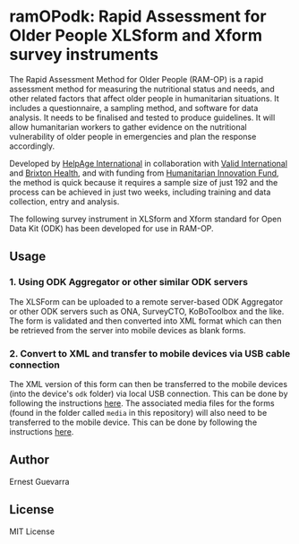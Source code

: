 # ramOPodk: Rapid Assessment for Older People XLSform and Xform survey instruments

The Rapid Assessment Method for Older People (RAM-OP) is a rapid assessment method for measuring the nutritional status and needs, and other related factors that affect older people in humanitarian situations. It includes a questionnaire, a sampling method, and software for data analysis. It needs to be finalised and tested to produce guidelines. It will allow humanitarian workers to gather evidence on the nutritional vulnerability of older people in emergencies and plan the response accordingly.

Developed by [HelpAge International](www.helpage.org) in collaboration with [Valid International](http://www.validinternational.org) and [Brixton Health](http://www.brixtonhealth.com), and with funding from [Humanitarian Innovation Fund](http://www.elrha.org/hif/home/), the method is quick because it requires a sample size of just 192 and the process can be achieved in just two weeks, including training and data collection, entry and analysis.

The following survey instrument in XLSform and Xform standard for Open Data Kit (ODK) has been developed for use in RAM-OP.

## Usage

### 1. Using ODK Aggregator or other similar ODK servers
The XLSForm can be uploaded to a remote server-based ODK Aggregator or other ODK servers such as ONA, SurveyCTO, KoBoToolbox and the like. The form is validated and then converted into XML format which can then be retrieved from the server into mobile devices as blank forms.

### 2. Convert to XML and transfer to mobile devices via USB cable connection
The XML version of this form can then be transferred to the mobile devices (into the device's `odk` folder) via local USB connection. This can be done by following the instructions [here](https://docs.opendatakit.org/collect-forms/#loading-forms-directly). The associated media files for the forms (found in the folder called `media` in this repository) will also need to be transferred to the mobile device. This can be done by following the instructions [here](https://docs.opendatakit.org/collect-forms/#loading-form-media). 

## Author
Ernest Guevarra

## License
MIT License
